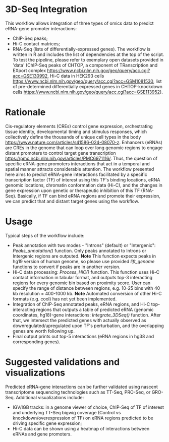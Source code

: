 # 3D-Seq Integration
This workflow allows integration of three types of omics data to predict eRNA-gene promoter interactions:
* ChIP-Seq peaks;
* Hi-C contact matrices;
* RNA-Seq (lists of differentially-expressed genes).
The workflow is written in R and includes the list of dependencies at the top of the script. To test the pipeline, please refer to exemplary open datasets provided in 'data' (ChIP-Seq peaks of CHTOP, a component of TRanscription and EXport complex <https://www.ncbi.nlm.nih.gov/geo/query/acc.cgi?acc=GSE130992>, Hi-C data in HEK293 cells <https://www.ncbi.nlm.nih.gov/geo/query/acc.cgi?acc=GSM1081530>, list of pre-determined differentially expressed genes in CHTOP-knockdown cells <https://www.ncbi.nlm.nih.gov/geo/query/acc.cgi?acc=GSE113952>).

# Rationale
Cis-regulatory elements (CREs) control gene expression, orchestrating tissue identity, developmental timing and stimulus responses, which collectively define the thousands of unique cell types in the body <https://www.nature.com/articles/s41586-024-08070-z>. Enhancers (eRNAs) are CREs in the genome that can loop over long genomic regions to engage distant promoters to control target gene transcription <https://pmc.ncbi.nlm.nih.gov/articles/PMC6971116/>. Thus, the question of specific eRNA-gene promoters interactions that act in a temporal and spatial manner attracts considerable attention. The workflow presented here aims to predict eRNA-gene interactions facilitated by a specific transcription factor (TF) of interest using this TF's binding locations, eRNA genomic locations, chromatin conformation data (Hi-C), and the changes in gene expression upon genetic or therapeutic inhibition of this TF (RNA-Seq). Basically, if TF can bind eRNA regions and promote their expression, we can predict that and distant target genes using the workflow.

# Usage
Typical steps of the workflow include:
* Peak annotation with two modes - "Introns" (default) or "Intergenic": *Peaks_annotation()* function. Only peaks annotated to Introns or Intergenic regions are outputed. **Note** This function expects peaks in hg19 version of human genome, so please use provided *lift_genome* functions to convert if peaks are in another version.
* Hi-C data processing: *Process_HiC()* function. This function uses Hi-C contact information in tabular format, and outputs top-3 interacting regions for every genomic bin based on proximity score. User can specify the range of distance between regions, e.g. 10-25 bins with 40 kb resolution = 400-1000 kb. **Note** Automated conversion of other Hi-C formats (e.g. cool) has not yet been implemented.
* Integration of ChIP-Seq annotated peaks, eRNA regions, and Hi-C top-interacting regions that outputs a table of predicted eRNA (genomic coordinates, hg18)-gene interactions: *Integrate_3DSeq()* function. After that, we intersect the predicted genes with actually observed as downregulated/upregulated upon TF's perturbation, and the overlapping genes are worth following up. 
* Final output prints out top-5 interactions (eRNA regions in hg38 and corresponding genes).

# Suggested validations and visualizations
Predicted eRNA-gene interactions can be further validated using nascent transcriptome sequencing technologies such as TT-Seq, PRO-Seq, or GRO-Seq. Additional visualizations include:
* IGV/IGB tracks: in a genome viewer of choice, ChIP-Seq of TF of interest and underlying TT-Seq bigwig coverage (Control vs knockdown/overexpression of TF) on eRNA regions predicted to be driving specific gene expression;
* Hi-C data can be shown using a heatmap of interactions between eRNAs and gene promoters.